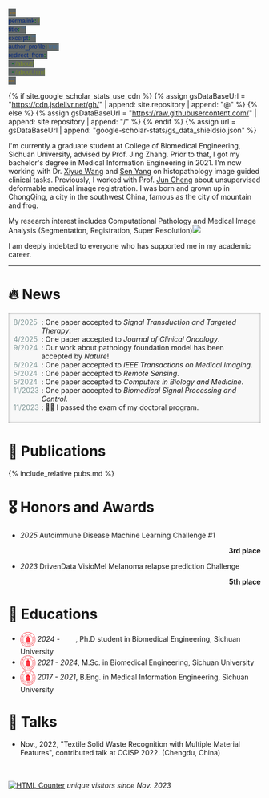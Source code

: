 ```yaml
---
permalink: /
title: ""
excerpt: ""
author_profile: true
redirect_from: 
  - /about/
  - /about.html
---
```


{% if site.google_scholar_stats_use_cdn %}
{% assign gsDataBaseUrl = "https://cdn.jsdelivr.net/gh/" | append: site.repository | append: "@" %}
{% else %}
{% assign gsDataBaseUrl = "https://raw.githubusercontent.com/" | append: site.repository | append: "/" %}
{% endif %}
{% assign url = gsDataBaseUrl | append: "google-scholar-stats/gs_data_shieldsio.json" %}

<span class='anchor' id='about-me'></span>

I'm currently a graduate student at College of Biomedical Engineering, Sichuan University, advised by Prof. Jing Zhang. Prior to that, I got my bachelor's degree in Medical Information Engineering in 2021. I'm now working with Dr. [Xiyue Wang](https://scholar.google.com/citations?&user=OxfZXwwAAAAJ) and [Sen Yang](https://scholar.google.com/citations?user=I9y7C2UAAAAJ) on histopathology image guided clinical tasks. Previously, I worked with Prof. [Jun Cheng](https://scholar.google.com/citations?&user=42Oy5CYAAAAJ) about unsupervised deformable medical image registration. I was born and grown up in ChongQing, a city in the southwest China, famous as the city of mountain and frog. 

My research interest includes Computational Pathology and Medical Image Analysis (Segmentation, Registration, Super Resolution)<a href='https://scholar.google.com/citations?user=iJTVJf8AAAAJ'><img src="https://img.shields.io/endpoint?url={{ url | url_encode }}&logo=Google%20Scholar&labelColor=f6f6f6&color=9cf&style=flat&label=citations"></a>

I am deeply indebted to everyone who has supported me in my academic career. 

---

# 🔥 News
<!-- - *2022.02*: &nbsp;🎉🎉 Lorem ipsum dolor sit amet, consectetur adipiscing elit. Vivamus ornare aliquet ipsum, ac tempus justo dapibus sit amet.  -->
<title>Events</title> <style> .bottom_box { background-color: #F8F8F8; box-shadow: inset 0px 0px 5px -0.5px #888; /*z-index: 0px;*/ }ul.events { list-style-type: none; width: auto; padding: 10px; height: 200px; overflow: auto; } ul.events li { font-weight: normal; align-items: initial; position: relative; padding-left: 56px; z-index: 0; } ul.events li:before { content: attr(data-date) ""; font-weight: normal; color: #809898; position: absolute; left: 0px; z-index: 0; } code { background-color: #626868 !important; color: white; padding: 1px 3px !important; margin: 0px !important; border-radius: 0px !important; font-family: "Arial" !important; font-size: 12px !important; z-index: 0; } </style>

<div class="bottom_box" >
	<ul class="events">
		<li data-date="8/2025">: One paper accepted to <i>Signal Transduction and Targeted Therapy</i>. </li>
		<li data-date="4/2025">: One paper accepted to <i>Journal of Clinical Oncology</i>. </li>
		<li data-date="9/2024">: Our work about pathology foundation model has been accepted by <i>Nature</i>! </li>
		<li data-date="6/2024">: One paper accepted to <i>IEEE Transactions on Medical Imaging</i>. </li>
		<li data-date="5/2024">: One paper accepted to <i>Remote Sensing</i>. </li>
		<li data-date="5/2024">: One paper accepted to <i>Computers in Biology and Medicine</i>. </li>
		<li data-date="11/2023">: One paper accepted to <i>Biomedical Signal Processing and Control</i>. </li>
		<li data-date="11/2023">: 🎉🎉 I passed the exam of my doctoral program. </li>
	</ul>
</div>

# 📝 Publications 
{% include_relative pubs.md %}


# 🎖 Honors and Awards
<ul>
<li><i>2025</i> Autoimmune Disease Machine Learning Challenge #1 <p style="text-align:right"><b>3rd place</b></p></li>
<li><i>2023</i> DrivenData VisioMel Melanoma relapse prediction Challenge <p style="text-align:right"><b>5th place</b></p></li>
</ul>

# 📖 Educations
- <img src="images/scu.png" alt="" style="width:30px; display:inline-block; vertical-align:middle">&nbsp;*2024 -&nbsp;&nbsp;&nbsp;&nbsp;&nbsp;&nbsp;&nbsp;&nbsp;*, Ph.D student in Biomedical Engineering, Sichuan University
- <img src="images/scu.png" alt="" style="width:30px; display:inline-block; vertical-align:middle">&nbsp;*2021 - 2024*, M.Sc. in Biomedical Engineering, Sichuan University
- <img src="images/scu.png" alt="" style="width:30px; display:inline-block; vertical-align:middle">&nbsp;*2017 - 2021*, B.Eng. in Medical Information Engineering, Sichuan University

# 💬 Talks
- Nov., 2022, "Textile Solid Waste Recognition with Multiple
Material Features", contributed talk at CCISP 2022. (Chengdu, China)
<!-- - Nov., 2022, Lorem ipsum dolor sit amet, consectetur adipiscing elit. Vivamus ornare aliquet ipsum, ac tempus justo dapibus sit amet.  \| [\[video\]](https://github.com/) -->

<!-- # 💻 Internships -->
<!-- - *2019.05 - 2020.02*, [Lorem](https://github.com/), China. -->
<!-- Not applicable -->

<p>
&nbsp;
&nbsp;
<br/>
<br/>
<a href="https://www.easycounter.com/">
<img src="https://www.easycounter.com/counter.php?valeyard"
border="0" alt="HTML Counter"></a>
<i font size="3">unique visitors since Nov. 2023</i>
</p>
